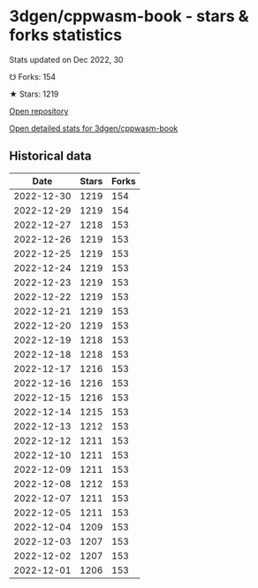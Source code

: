 # 3dgen/cppwasm-book - stars & forks statistics

Stats updated on Dec 2022, 30

☋ Forks: 154

★ Stars: 1219

[Open repository](https://github.com/3dgen/cppwasm-book)

[Open detailed stats for 3dgen/cppwasm-book](https://reviewgithub.com/rep/3dgen/cppwasm-book)

## Historical data
| Date | Stars | Forks |
|------|-------|-------|
| 2022-12-30 | 1219 | 154 | 
| 2022-12-29 | 1219 | 154 | 
| 2022-12-27 | 1218 | 153 | 
| 2022-12-26 | 1219 | 153 | 
| 2022-12-25 | 1219 | 153 | 
| 2022-12-24 | 1219 | 153 | 
| 2022-12-23 | 1219 | 153 | 
| 2022-12-22 | 1219 | 153 | 
| 2022-12-21 | 1219 | 153 | 
| 2022-12-20 | 1219 | 153 | 
| 2022-12-19 | 1218 | 153 | 
| 2022-12-18 | 1218 | 153 | 
| 2022-12-17 | 1216 | 153 | 
| 2022-12-16 | 1216 | 153 | 
| 2022-12-15 | 1216 | 153 | 
| 2022-12-14 | 1215 | 153 | 
| 2022-12-13 | 1212 | 153 | 
| 2022-12-12 | 1211 | 153 | 
| 2022-12-10 | 1211 | 153 | 
| 2022-12-09 | 1211 | 153 | 
| 2022-12-08 | 1212 | 153 | 
| 2022-12-07 | 1211 | 153 | 
| 2022-12-05 | 1211 | 153 | 
| 2022-12-04 | 1209 | 153 | 
| 2022-12-03 | 1207 | 153 | 
| 2022-12-02 | 1207 | 153 | 
| 2022-12-01 | 1206 | 153 | 


